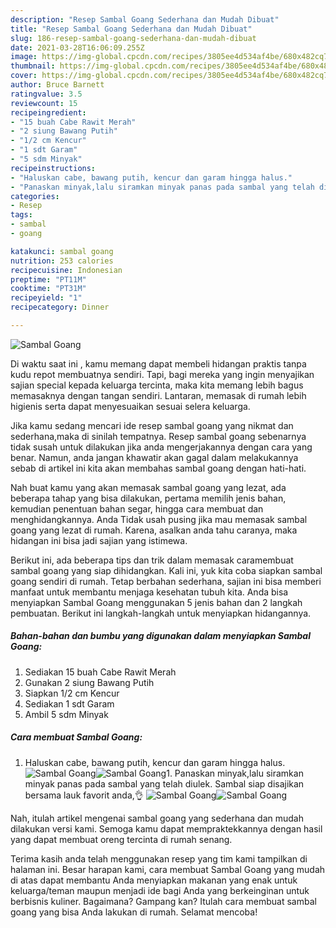 ```yaml
---
description: "Resep Sambal Goang Sederhana dan Mudah Dibuat"
title: "Resep Sambal Goang Sederhana dan Mudah Dibuat"
slug: 186-resep-sambal-goang-sederhana-dan-mudah-dibuat
date: 2021-03-28T16:06:09.255Z
image: https://img-global.cpcdn.com/recipes/3805ee4d534af4be/680x482cq70/sambal-goang-foto-resep-utama.jpg
thumbnail: https://img-global.cpcdn.com/recipes/3805ee4d534af4be/680x482cq70/sambal-goang-foto-resep-utama.jpg
cover: https://img-global.cpcdn.com/recipes/3805ee4d534af4be/680x482cq70/sambal-goang-foto-resep-utama.jpg
author: Bruce Barnett
ratingvalue: 3.5
reviewcount: 15
recipeingredient:
- "15 buah Cabe Rawit Merah"
- "2 siung Bawang Putih"
- "1/2 cm Kencur"
- "1 sdt Garam"
- "5 sdm Minyak"
recipeinstructions:
- "Haluskan cabe, bawang putih, kencur dan garam hingga halus."
- "Panaskan minyak,lalu siramkan minyak panas pada sambal yang telah diulek. Sambal siap disajikan bersama lauk favorit anda,👌"
categories:
- Resep
tags:
- sambal
- goang

katakunci: sambal goang 
nutrition: 253 calories
recipecuisine: Indonesian
preptime: "PT11M"
cooktime: "PT31M"
recipeyield: "1"
recipecategory: Dinner

---
```



![Sambal Goang](https://img-global.cpcdn.com/recipes/3805ee4d534af4be/680x482cq70/sambal-goang-foto-resep-utama.jpg)

Di waktu  saat ini , kamu memang dapat membeli hidangan praktis tanpa kudu repot membuatnya sendiri. Tapi, bagi mereka yang ingin menyajikan sajian special kepada keluarga tercinta, maka kita memang lebih bagus memasaknya dengan tangan sendiri. Lantaran, memasak di rumah lebih higienis serta dapat menyesuaikan sesuai selera keluarga.

Jika kamu sedang mencari ide resep sambal goang yang nikmat dan sederhana,maka di sinilah tempatnya. Resep sambal goang  sebenarnya tidak susah untuk dilakukan jika anda mengerjakannya dengan cara yang benar. Namun, anda jangan khawatir akan gagal dalam melakukannya 
sebab di artikel ini kita akan membahas sambal goang dengan hati-hati.  



Nah buat kamu yang akan memasak sambal goang yang lezat, ada beberapa tahap yang bisa dilakukan, pertama memilih jenis bahan, kemudian penentuan bahan segar, hingga cara membuat dan menghidangkannya. Anda Tidak usah pusing jika mau memasak sambal goang yang lezat di rumah. Karena, asalkan anda  tahu caranya, maka hidangan ini bisa jadi sajian yang istimewa.

Berikut ini, ada beberapa tips dan trik dalam memasak caramembuat sambal goang yang siap dihidangkan. Kali ini, yuk kita coba siapkan sambal goang sendiri di rumah. Tetap berbahan sederhana, sajian ini bisa memberi manfaat untuk membantu menjaga kesehatan tubuh kita. Anda bisa menyiapkan Sambal Goang menggunakan 5 jenis bahan dan 2 langkah pembuatan. Berikut ini langkah-langkah untuk menyiapkan hidangannya.

<!--inarticleads1-->

##### Bahan-bahan dan bumbu yang digunakan dalam menyiapkan Sambal Goang:

1. Sediakan 15 buah Cabe Rawit Merah
1. Gunakan 2 siung Bawang Putih
1. Siapkan 1/2 cm Kencur
1. Sediakan 1 sdt Garam
1. Ambil 5 sdm Minyak




<!--inarticleads2-->

##### Cara membuat Sambal Goang:

1. Haluskan cabe, bawang putih, kencur dan garam hingga halus.
<img src="https://img-global.cpcdn.com/steps/3d2b8105e8526357/160x128cq70/sambal-goang-langkah-memasak-1-foto.jpg" alt="Sambal Goang"><img src="https://img-global.cpcdn.com/steps/f9171d57bbea2a34/160x128cq70/sambal-goang-langkah-memasak-1-foto.jpg" alt="Sambal Goang">1. Panaskan minyak,lalu siramkan minyak panas pada sambal yang telah diulek. Sambal siap disajikan bersama lauk favorit anda,👌
<img src="https://img-global.cpcdn.com/steps/50813229ca0db760/160x128cq70/sambal-goang-langkah-memasak-2-foto.jpg" alt="Sambal Goang"><img src="https://img-global.cpcdn.com/steps/0c6b3e4baedacfd9/160x128cq70/sambal-goang-langkah-memasak-2-foto.jpg" alt="Sambal Goang">



Nah, itulah artikel mengenai  sambal goang  yang sederhana dan mudah dilakukan versi kami. Semoga kamu dapat mempraktekkannya dengan hasil yang dapat membuat oreng tercinta di rumah senang. 

Terima kasih anda telah menggunakan resep yang tim kami tampilkan di halaman ini. Besar harapan kami, cara membuat  Sambal Goang yang mudah di atas dapat membantu Anda menyiapkan makanan yang enak untuk keluarga/teman maupun menjadi ide bagi Anda yang berkeinginan untuk berbisnis kuliner. Bagaimana? Gampang kan? Itulah cara membuat sambal goang yang bisa Anda lakukan di rumah. Selamat mencoba!

